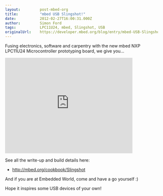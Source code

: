 ```yaml
---
layout:         post-mbed-org
title:          "mbed USB Slingshot!"
date:           2012-02-27T16:00:31.000Z
author:         Simon Ford
tags:           LPC11U24, mbed, Slingshot, USB
originalUrl:    https://developer.mbed.org/blog/entry/mbed-USB-Slingshot/
---
```


<p>Fusing electronics, software and carpentry with the new mbed NXP LPC11U24
  Microcontroller prototyping board, we give you...</p>
<div class="flex-video">
  <iframe width="420" height="315" src="https://www.youtube.com/embed/a97bWORY4Og"
  frameborder="0" allowfullscreen="allowfullscreen"></iframe>
</div>
<p>See all the write-up and build details here:</p>
<ul>
  <li><a href="http://mbed.org/cookbook/Slingshot">http://mbed.org/cookbook/Slingshot</a>

  </li>
</ul>
<p>And if you are at Embedded World, come and have a go yourself :)</p>
<p>Hope it inspires some USB devices of your own!</p>
